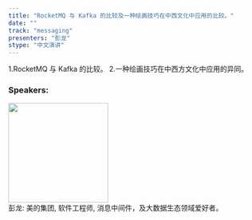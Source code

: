 ```yaml
---
title: "RocketMQ 与 Kafka 的比较及一种绘画技巧在中西文化中应用的比较。"
date: "" 
track: "messaging"
presenters: "彭龙"
stype: "中文演讲"
---
```

1.RocketMQ 与 Kafka 的比较。
2.一种绘画技巧在中西方文化中应用的异同。
 ### Speakers: 
 <img src="images/speaker/1236.png" width="200" /><br>彭龙: 美的集团, 软件工程师, 消息中间件，及大数据生态领域爱好者。
 